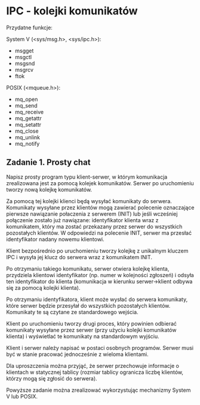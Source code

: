# IPC - kolejki komunikatów

Przydatne funkcje:

System V (\<sys/msg.h>, \<sys/ipc.h>):

- msgget
- msgctl
- msgsnd
- msgrcv
- ftok

POSIX (\<mqueue.h>):

- mq_open
- mq_send
- mq_receive
- mq_getattr
- mq_setattr
- mq_close
- mq_unlink
- mq_notify

## Zadanie 1. Prosty chat

Napisz prosty program typu klient-serwer,
w którym komunikacja zrealizowana jest za pomocą kolejek komunikatów.
Serwer po uruchomieniu tworzy nową kolejkę komunikatów.

Za pomocą tej kolejki klienci będą wysyłać komunikaty do serwera.
Komunikaty wysyłane przez klientów mogą zawierać polecenie oznaczające
pierwsze nawiązanie połaczenia z serwerem (INIT) lub jeśli wcześniej
połączenie zostało już nawiązane: identyfikator klienta wraz z komunikatem,
który ma zostać przekazany przez serwer do wszystkich pozostałych klientów.
W odpowiedzi na polecenie INIT, serwer ma przesłać identyfikator nadany
nowemu klientowi.

Klient bezpośrednio po uruchomieniu tworzy kolejkę z unikalnym kluczem
IPC i wysyła jej klucz do serwera wraz z komunikatem INIT.

Po otrzymaniu takiego komunikatu, serwer otwiera kolejkę klienta,
przydziela klientowi identyfikator (np. numer w kolejności zgłoszeń)
i odsyła ten identyfikator do klienta (komunikacja w kierunku serwer->klient
odbywa się za pomocą kolejki klienta).

Po otrzymaniu identyfikatora, klient może wysłać do serwera komunikaty,
które serwer będzie przesyłał do wszystkich pozostałych klientów.
Komunikaty te są czytane ze standardowego wejścia.

Klient po uruchomieniu tworzy drugi proces, który powinien odbierać
komunikaty wysyłane przez serwer (przy użyciu kolejki komunikatów klienta)
i wyświetlać te komunikaty na standardowym wyjściu.

Klient i serwer należy napisać w postaci osobnych programów.
Serwer musi być w stanie pracować jednocześnie z wieloma klientami.

Dla uproszczenia można przyjąć, że serwer przechowuje informacje o
klientach w statycznej tablicy (rozmiar tablicy ogranicza liczbę klientów,
którzy mogą się zgłosić do serwera).

Powyższe zadanie można zrealizować wykorzystując mechanizmy System V lub POSIX.

